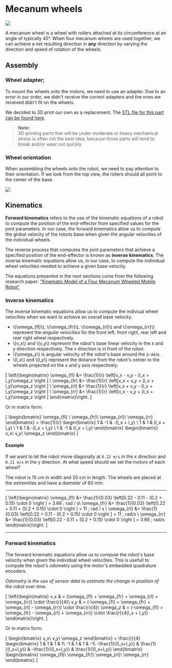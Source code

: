 # Mecanum wheels

![](img/mechanical/mecanum/mecanum.jpg)

A mecanum wheel is a wheel with rollers attached at its circumference at an angle of typically 45°.
When four mecanum wheels are used together, we can achieve a net resulting direction in **any** direction by varying the direction and speed of rotation of the wheels.


## Assembly
### Wheel adapter;
To mount the wheels onto the motors, we need to use an adapter.
Due to an error in our order, we didn't receive the correct adapters and the ones we received didn't fit on the wheels.

We decided to 3D print our own as a replacement. The [STL file for this part can be found here]().

> **Note:**  
3D printing parts that will be under moderate or heavy mechanical stress is often not the best idea, because those parts will tend to break and/or wear out quickly. 


### Wheel orientation

When assembling the wheels onto the robot, we need to pay attention to their orientation.
If we look from the top view, the rollers should all point to the center of the base.

![](img/mechanical/mecanum/mecanum-orientation.png)

## Kinematics

**Forward kinematics** refers to the use of the kinematic equations of a robot to compute the position of the end-effector from specified values for the joint parameters. In our case, the forward kinematics allow us to compute the global velocity of the robots base when given the angular velocities of the individual wheels.

The reverse process that computes the joint parameters that achieve a specified position of the end-effector is known as **inverse kinematics**. The inverse kinematic equations allow us, in our case, to compute the individual wheel velocities needed to achieve a given base velocity.

The equations presented in the next sections come from the following research paper: ["Kinematic Model of a Four Mecanum Wheeled Mobile Robot"](https://research.ijcaonline.org/volume113/number3/pxc3901586.pdf)

### Inverse kinematics

The inverse kinematic equations allow us to compute the indiviual wheel velocities when we want to achieve an overall base velocity.

- \\(\omega_{fl}\\), \\(\omega_{fr}\\), \\(\omega_{rl}\\) and \\(\omega_{rr}\\)  represent the *angular velocities* for the front left, front right, rear left and rear right wheel respectively.
- \\(v_x\\) and \\(v_y\\) represent the robot's base linear velocity in the x and y direction respectively. The x direction is in front of the robot.
- \\(\omega_z\\) is angular velocity of the robot's base around the z-axis.
- \\(l_x\\) and \\(l_y\\) represent the distance from the robot's center to the wheels projected on the x and y axis respectively.

<!-- MathJax math equation -->
\[
    \left\{\begin{matrix}
    \omega_{fl} &= \frac{1}{r} \left[v_x - v_y - (l_x + l_y)\omega_z \right ] \\ 
    \omega_{fr} &= \frac{1}{r} \left[v_x + v_y + (l_x + l_y)\omega_z \right ] \\ 
    \omega_{rl} &= \frac{1}{r} \left[v_x + v_y - (l_x + l_y)\omega_z \right ] \\ 
    \omega_{rr} &= \frac{1}{r} \left[v_x - v_y + (l_x + l_y)\omega_z \right ] 
    \end{matrix}\right.
\]

Or in matrix form:

<!-- MathJax math equation -->
\[
    \begin{bmatrix}
    \omega_{fl} \\ 
    \omega_{fr}\\ 
    \omega_{rl}\\ 
    \omega_{rr}
    \end{bmatrix}
    =
    \frac{1}{r}
    \begin{bmatrix}
    1 & -1 & -(l_x + l_y) \\ 
    1 &  1 &  (l_x + l_y) \\ 
    1 &  1 & -(l_x + l_y) \\ 
    1 & -1 &  (l_x + l_y)
    \end{bmatrix}
    \begin{bmatrix}
    v_x\\ 
    v_y\\ 
    \omega_z
    \end{bmatrix}
\]

#### Example

If we want to let the robot move diagonally at `0.22 m/s` in the x direction and `0.11 m/s` in the y direction. At what speed should we set the motors of each wheel?

The robot is 15 cm in width and 20 cm in length. The wheels are placed at the extremities and have a diameter of 60 mm.

---
<!-- MathJax math equation -->
\[
    \left\{\begin{matrix}
    \omega_{fl} &= \frac{1}{0.03} \left[0.22 - 0.11 - (0.2 + 0.15) \cdot 0 \right ] = 3.66 \; rad / s\\ 
    \omega_{fr} &= \frac{1}{0.03} \left[0.22 + 0.11 + (0.2 + 0.15) \cdot 0 \right ] = 11 \; rad / s \\ 
    \omega_{rl} &= \frac{1}{0.03} \left[0.22 + 0.11 - (0.2 + 0.15) \cdot 0 \right ] = 11 \; rad/s \\ 
    \omega_{rr} &= \frac{1}{0.03} \left[0.22 - 0.11 + (0.2 + 0.15) \cdot 0 \right ] =  3.66 \; rad/s
    \end{matrix}\right.
\]

--- 

### Forward kinematics

The forward kinematic equations allow us to compute the robot's base velocity when given the individual wheel velocities. This is usefull to compute the robot's odometry using the motor's embedded quadrature encoders. 

*Odometry is the use of sensor data to estimate the change in position of the robot over time.*

<!-- MathJax math equation -->
\[
    \left\{\begin{matrix}
    v_x & = (\omega_{fl} + \omega_{fr} + \omega_{rl} + \omega_{rr}) \cdot \frac{r}{4}\\ 
    v_y & = (-\omega_{fl} + \omega_{fr} + \omega_{rl} - \omega_{rr}) \cdot \frac{r}{4}\\ 
    \omega_z & = (-\omega_{fl} + \omega_{fr} - \omega_{rl} + \omega_{rr}) \cdot \frac{r}{4(l_x + l_y)}
    \end{matrix}\right.
\]

Or in matrix form:

<!-- MathJax math equation -->
\[
    \begin{bmatrix}
    v_x\\ 
    v_y\\ 
    \omega_z
    \end{bmatrix}
    =
    \frac{r}{4}
    \begin{bmatrix}
    1 & 1 & 1 & 1\\ 
    -1 & 1 & 1 & -1\\ 
    -\frac{1}{(l_x+l_y)} & \frac{1}{(l_x+l_y)} & -\frac{1}{(l_x+l_y)}  & \frac{1}{(l_x+l_y)} 
    \end{bmatrix}
    \begin{bmatrix}
    \omega_{fl}\\ 
    \omega_{fr}\\ 
    \omega_{rl}\\ 
    \omega_{rr}
    \end{bmatrix}
\]
